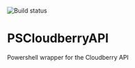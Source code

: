 ![Build status](https://ci.appveyor.com/api/projects/status/cpv2cnl2jvx6/branch/master?svg=true)
# PSCloudberryAPI
Powershell wrapper for the Cloudberry API
